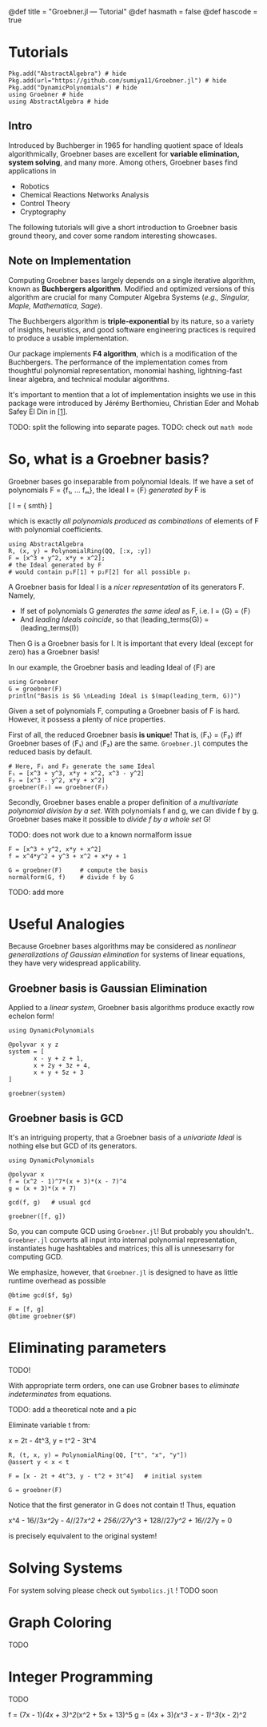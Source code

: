 
@def title = "Groebner.jl — Tutorial"
@def hasmath = false
@def hascode = true
<!-- Note: by default hasmath == true and hascode == false. You can change this in
the config file by setting hasmath = false for instance and just setting it to true
where appropriate -->

# Tutorials

```julia:installs
Pkg.add("AbstractAlgebra") # hide
Pkg.add(url="https://github.com/sumiya11/Groebner.jl") # hide
Pkg.add("DynamicPolynomials") # hide
using Groebner # hide
using AbstractAlgebra # hide
```

## Intro

Introduced by Buchberger in 1965 for handling quotient space of Ideals algorithmically, Groebner bases are excellent for **variable elimination, system solving**, and many more. Among others, Groebner bases find applications in

- Robotics
- Chemical Reactions Networks Analysis
- Control Theory
- Cryptography

The following tutorials will give a short introduction to Groebner basis ground theory, and cover some random interesting showcases.

## Note on Implementation

Computing Groebner bases largely depends on a single iterative algorithm, known as **Buchbergers algorithm**. Modified and optimized versions of this algorithm are crucial for many Computer Algebra Systems (*e.g., Singular, Maple, Mathematica, Sage*).

The Buchbergers algorithm is **triple-exponential** by its nature, so a variety of insights, heuristics, and good software engineering practices is required to produce a usable implementation.   

Our package implements **F4 algorithm**, which is a modification of the Buchbergers. The performance of the implementation comes from thoughtful polynomial representation, monomial hashing, lightning-fast linear algebra, and technical modular algorithms.

It's important to mention that a lot of implementation insights we use in this package were introduced by Jérémy Berthomieu, Christian Eder and Mohab Safey El Din in [[1]](https://arxiv.org/abs/2104.03572).

TODO: split the following into separate pages.
TODO: check out `math mode`

# So, what is a Groebner basis?

Groebner bases go inseparable from polynomial Ideals. If we have a set of polynomials F = \{f₁, … fₘ\}, the Ideal I = ⟨F⟩ *generated by* F is

\[
  I = \{ smth\}
\]

which is exactly *all polynomials produced as combinations* of elements of F with polynomial coefficients.

```julia:aaimport
using AbstractAlgebra
R, (x, y) = PolynomialRing(QQ, [:x, :y])
F = [x^3 + y^2, x*y + x^2];
# the Ideal generated by F
# would contain p₁F[1] + p₂F[2] for all possible pᵢ
```

A Groebner basis for Ideal I is a *nicer representation* of its generators F. Namely,
- If set of polynomials G *generates the same ideal* as F, i.e. I = ⟨G⟩ = ⟨F⟩
- And *leading Ideals coincide*, so that  ⟨leading_terms(G)⟩ = ⟨leading_terms(I)⟩

Then G is a Groebner basis for I. It is important that every Ideal (except for zero) has a Groebner basis!

In our example, the Groebner basis and leading Ideal of ⟨F⟩ are
```julia:exampleone
using Groebner
G = groebner(F)
println("Basis is $G \nLeading Ideal is $(map(leading_term, G))")
```

Given a set of polynomials F, computing a Groebner basis of F is hard. However, it possess a plenty of nice properties.

First of all, the reduced Groebner basis **is unique**! That is, ⟨F₁⟩ = ⟨F₂⟩ iff Groebner bases of ⟨F₁⟩ and ⟨F₂⟩ are the same. `Groebner.jl` computes the reduced basis by default.


```julia:unique
# Here, F₁ and F₂ generate the same Ideal
F₁ = [x^3 + y^3, x*y + x^2, x^3 - y^2]
F₂ = [x^3 - y^2, x*y + x^2]
groebner(F₁) == groebner(F₂)
```

Secondly, Groebner bases enable a proper definition of a *multivariate polynomial division by a set*. With polynomials f and g, we can divide f by g. Groebner bases make it possible to *divide f by a whole set* G!

TODO: does not work due to a known normalform issue

```julia:nf
F = [x^3 + y^2, x*y + x^2]
f = x^4*y^2 + y^3 + x^2 + x*y + 1

G = groebner(F)     # compute the basis
normalform(G, f)    # divide f by G
```

TODO: add more

# Useful Analogies

Because Groebner bases algorithms may be considered as *nonlinear generalizations of Gaussian elimination* for systems of linear equations, they have very widespread applicability.

## Groebner basis is Gaussian Elimination

Applied to a *linear system*, Groebner basis algorithms produce exactly row echelon form!

```julia:gauss
using DynamicPolynomials

@polyvar x y z
system = [
       x - y + z + 1,
       x + 2y + 3z + 4,
       x + y + 5z + 3
]

groebner(system)
```

## Groebner basis is GCD

It's an intriguing property, that a Groebner basis of a *univariate Ideal* is nothing else but GCD of its generators.

```julia:gcd1
using DynamicPolynomials

@polyvar x
f = (x^2 - 1)^7*(x + 3)*(x - 7)^4
g = (x + 3)*(x + 7)

gcd(f, g)   # usual gcd
```

```julia:gcd2
groebner([f, g])
```

So, you can compute GCD using `Groebner.jl`! But probably you shouldn't.. `Groebner.jl` converts all input into internal polynomial representation, instantiates huge hashtables and matrices; this all is unnesesarry for computing GCD.

We emphasize, however, that `Groebner.jl` is designed to have as little runtime overhead as possible

```julia:gcd3
@btime gcd($f, $g)
```

```julia:gcd4
F = [f, g]
@btime groebner($F)
```


# Eliminating parameters

TODO!

With appropriate term orders, one can use Grobner
bases to *eliminate indeterminates* from equations.

TODO: add a theoretical note and a pic

Eliminate variable t from:

x = 2t - 4t^3, y = t^2 - 3t^4

```julia:eliminate
R, (t, x, y) = PolynomialRing(QQ, ["t", "x", "y"])
@assert y < x < t

F = [x - 2t + 4t^3, y - t^2 + 3t^4]   # initial system

G = groebner(F)
```

Notice that the first generator in G does not contain t! Thus, equation

x^4 - 16//3*x^2*y - 4//27*x^2 + 256//27*y^3 + 128//27*y^2 + 16//27*y = 0

is precisely equivalent to the original system!


# Solving Systems

For system solving please check out `Symbolics.jl` ! TODO soon

# Graph Coloring

TODO

# Integer Programming

TODO

f = (7x - 1)*(4x + 3)^2*(x^2 + 5x + 13)^5
g = (4x + 3)*(x^3 - x - 1)^3*(x - 2)^2
